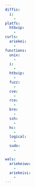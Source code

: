 ```yaml
---
diffis:
  i:
    -
platfs:
  htbvip:
    -
curls:
  ariekei:
    -
functions:
  unix:
    -
  i:
    -
  htbvip:
    -
  fuzz:
    -
  cve:
    -
  rce:
    -
  bre:
    -
  ssh:
    -
  hc:
    -
  logical:
    -
  sudo:
    -

wals:
  ariekeiwu:
    -
  ariekeivi:
    -
---
```

